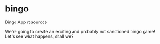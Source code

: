 # bingo
Bingo App resources

We're going to create an exciting and probably not sanctioned bingo game! Let's see what happens, shall we? 
